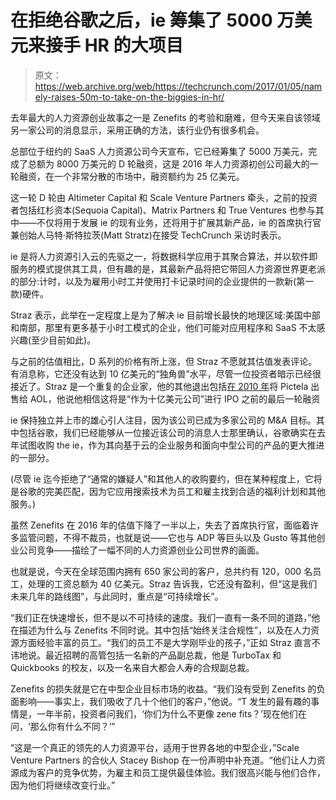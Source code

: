 # 在拒绝谷歌之后，ie 筹集了 5000 万美元来接手 HR  的大项目

> 原文：<https://web.archive.org/web/https://techcrunch.com/2017/01/05/namely-raises-50m-to-take-on-the-biggies-in-hr/>

去年最大的人力资源创业故事之一是 Zenefits 的考验和磨难，但今天来自该领域另一家公司的消息显示，采用正确的方法，该行业仍有很多机会。

总部位于纽约的 SaaS 人力资源公司今天宣布，它已经筹集了 5000 万美元，完成了总额为 8000 万美元的 D 轮融资，这是 2016 年人力资源初创公司最大的一轮融资，在一个非常分散的市场中，融资额约为 25 亿美元。

这一轮 D 轮由 Altimeter Capital 和 Scale Venture Partners 牵头，之前的投资者包括红杉资本(Sequoia Capital)、Matrix Partners 和 True Ventures 也参与其中——不仅将用于发展 ie 的现有业务，还将用于扩展其新产品，ie 的首席执行官兼创始人马特·斯特拉茨(Matt Stratz)在接受 TechCrunch 采访时表示。

ie 是将人力资源引入云的先驱之一，将数据科学应用于其聚合算法，并以软件即服务的模式提供其工具，但有趣的是，其最新产品将把它带回人力资源世界更老派的部分:计时，以及为雇用小时工并使用打卡记录时间的企业提供的一款新(第一款)硬件。

Straz 表示，此举在一定程度上是为了解决 ie 目前增长最快的地理区域:美国中部和南部，那里有更多基于小时工模式的企业，他们可能对应用程序和 SaaS 不太感兴趣(至少目前如此)。

与之前的估值相比，D 系列的价格有所上涨，但 Straz 不愿就其估值发表评论。有消息称，它还没有达到 10 亿美元的“独角兽”水平，尽管一位投资者暗示已经很接近了。Straz 是一个重复的企业家，他的其他退出包括[在 2010 年](https://web.archive.org/web/20230225050053/https://techcrunch.com/2010/12/16/aol-acquires-content-marketing-platform-startup-pictela/)将 Pictela 出售给 AOL，他说他相信这将是“作为十亿美元公司”进行 IPO 之前的最后一轮融资

ie 保持独立并上市的雄心引人注目，因为该公司已成为多家公司的 M&A 目标。其中包括谷歌，我们已经能够从一位接近该公司的消息人士那里确认，谷歌确实在去年试图收购 the ie，作为其向基于云的企业服务和面向中型公司的产品的更大推进的一部分。

(尽管 ie 迄今拒绝了“通常的嫌疑人”和其他人的收购要约，但在某种程度上，它将是谷歌的完美匹配，因为它应用搜索技术为员工和雇主找到合适的福利计划和其他服务。)

虽然 Zenefits 在 2016 年的估值下降了一半以上，失去了首席执行官，面临着许多监管问题，不得不裁员，也就是说——它也与 ADP 等巨头以及 Gusto 等其他创业公司竞争——描绘了一幅不同的人力资源创业公司世界的画面。

也就是说，今天在全球范围内拥有 650 家公司的客户，总共约有 120，000 名员工，处理的工资总额为 40 亿美元。Straz 告诉我，它还没有盈利，但“这是我们未来几年的路线图”，与此同时，重点是“可持续增长”。

“我们正在快速增长，但不是以不可持续的速度。我们一直有一条不同的道路，”他在描述为什么与 Zenefits 不同时说。其中包括“始终关注合规性”，以及在人力资源方面经验丰富的员工。“我们的员工不是大学刚毕业的孩子，”正如 Straz 直言不讳地说。最近招聘的高管包括一名新的产品副总裁，他是 TurboTax 和 Quickbooks 的校友，以及一名来自大都会人寿的合规副总裁。

Zenefits 的损失就是它在中型企业目标市场的收益。“我们没有受到 Zenefits 的负面影响——事实上，我们吸收了几十个他们的客户，”他说。“T 发生的最有趣的事情是，一年半前，投资者问我们，‘你们为什么不更像 zene fits？’现在他们在问，‘那么你有什么不同？’”

“这是一个真正的领先的人力资源平台，适用于世界各地的中型企业，”Scale Venture Partners 的合伙人 Stacey Bishop 在一份声明中补充道。“他们让人力资源成为客户的竞争优势，为雇主和员工提供最佳体验。我们很高兴能与他们合作，因为他们将继续改变行业。”